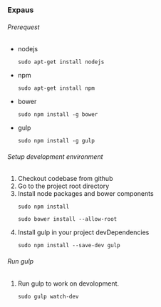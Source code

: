 ### Expaus

###### Prerequest

* nodejs 
	<pre><code>sudo apt-get install nodejs</code></pre>
* npm
	<pre><code>sudo apt-get install npm</code></pre>
* bower
	<pre><code>sudo npm install -g bower</code></pre>
* gulp
	<pre><code>sudo npm install -g gulp</code></pre>
	

###### Setup development environment 

1. Checkout codebase from github
2. Go to the project root directory
3. Install node packages and bower components
	<pre><code>sudo npm install</code></pre>
	<pre><code>sudo bower install --allow-root</code></pre>
4. Install gulp in your project devDependencies
	<pre><code>sudo npm install --save-dev gulp</code></pre>


###### Run gulp
1. Run gulp to work on devolopment.
	<pre><code>sudo gulp watch-dev</code></pre>



